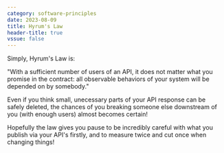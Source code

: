 ```yaml
---
category: software-principles
date: 2023-08-09
title: Hyrum's Law
header-title: true
vssue: false
---
```


Simply, Hyrum's Law is:

"With a sufficient number of users of an API, it does not matter what you promise in the contract: all observable behaviors of your system will be depended on by somebody."

Even if you think small, unecessary parts of your API response can be safely deleted, the chances of you breaking someone else downstream of you (with enough users) almost becomes certain!

Hopefully the law gives you pause to be incredibly careful with what you publish via your API's firstly, and to measure twice and cut once when changing things!
